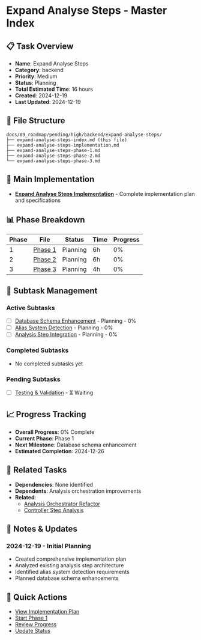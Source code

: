 # Expand Analyse Steps - Master Index

## 📋 Task Overview
- **Name**: Expand Analyse Steps
- **Category**: backend
- **Priority**: Medium
- **Status**: Planning
- **Total Estimated Time**: 16 hours
- **Created**: 2024-12-19
- **Last Updated**: 2024-12-19

## 📁 File Structure
```
docs/09_roadmap/pending/high/backend/expand-analyse-steps/
├── expand-analyse-steps-index.md (this file)
├── expand-analyse-steps-implementation.md
├── expand-analyse-steps-phase-1.md
├── expand-analyse-steps-phase-2.md
└── expand-analyse-steps-phase-3.md
```

## 🎯 Main Implementation
- **[Expand Analyse Steps Implementation](./expand-analyse-steps-implementation.md)** - Complete implementation plan and specifications

## 📊 Phase Breakdown
| Phase | File | Status | Time | Progress |
|-------|------|--------|------|----------|
| 1 | [Phase 1](./expand-analyse-steps-phase-1.md) | Planning | 6h | 0% |
| 2 | [Phase 2](./expand-analyse-steps-phase-2.md) | Planning | 6h | 0% |
| 3 | [Phase 3](./expand-analyse-steps-phase-3.md) | Planning | 4h | 0% |

## 🔄 Subtask Management
### Active Subtasks
- [ ] [Database Schema Enhancement](./expand-analyse-steps-phase-1.md) - Planning - 0%
- [ ] [Alias System Detection](./expand-analyse-steps-phase-2.md) - Planning - 0%
- [ ] [Analysis Step Integration](./expand-analyse-steps-phase-3.md) - Planning - 0%

### Completed Subtasks
- No completed subtasks yet

### Pending Subtasks
- [ ] [Testing & Validation](./expand-analyse-steps-phase-3.md) - ⏳ Waiting

## 📈 Progress Tracking
- **Overall Progress**: 0% Complete
- **Current Phase**: Phase 1
- **Next Milestone**: Database schema enhancement
- **Estimated Completion**: 2024-12-26

## 🔗 Related Tasks
- **Dependencies**: None identified
- **Dependents**: Analysis orchestration improvements
- **Related**: 
  - [Analysis Orchestrator Refactor](../analysis-orchestrator-refactor/)
  - [Controller Step Analysis](../controller-step-analysis/)

## 📝 Notes & Updates
### 2024-12-19 - Initial Planning
- Created comprehensive implementation plan
- Analyzed existing analysis step architecture
- Identified alias system detection requirements
- Planned database schema enhancements

## 🚀 Quick Actions
- [View Implementation Plan](./expand-analyse-steps-implementation.md)
- [Start Phase 1](./expand-analyse-steps-phase-1.md)
- [Review Progress](#progress-tracking)
- [Update Status](#notes--updates) 